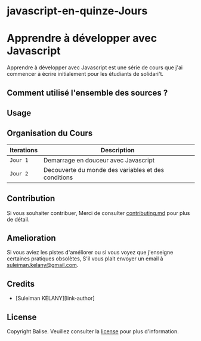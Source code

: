 # javascript-en-quinze-Jours
# Apprendre à développer avec Javascript

Apprendre à développer avec Javascript est une série de cours que j'ai commencer à écrire initialement pour les étudiants de solidari't.

## Comment utilisé l'ensemble des sources ?

## Usage

## Organisation du Cours

| Iterations    | Description                                                                                     |
| ------------- | ----------------------------------------------------------------------------------------------- |
| `Jour 1` | Demarrage en douceur avec Javascript                                    |
| `Jour 2` |  Decouverte du monde des variables et des conditions |

## Contribution

Si vous souhaiter contribuer, Merci de consulter [contributing.md](contributing.md) pour plus de détail.

## Amelioration

Si vous aviez les pistes d'améliorer ou si vous voyez que j'enseigne certaines pratiques obsolètes, S'il vous plait envoyer un email à suleiman.kelany@gmail.com.

## Credits

- [Suleiman KELANY][link-author]

## License

Copyright Balise. Veuillez consulter la [license](license.md) pour plus d'information.

